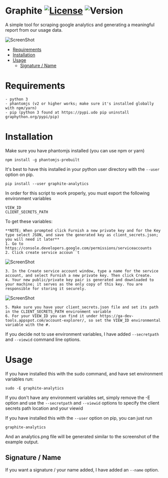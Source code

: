 # Graphite [![License](https://img.shields.io/badge/License-Apache%202.0-blue.svg)](https://opensource.org/licenses/Apache-2.0) ![Version](https://img.shields.io/badge/version-v.0.1.17-blue.svg)
A simple tool for scraping google analytics and generating a meaningful report from our usage data.

![ScreenShot](http://i.imgur.com/fpIWBUc.png)

<!-- toc -->

- [Requirements](#requirements)
- [Installation](#installation)
- [Usage](#usage)
  * [Signature / Name](#signature--name)

<!-- tocstop -->

# Requirements

```
- python 3
- phantomjs (v2 or higher works; make sure it's installed globally with npm/yarn)
- pip (python 3 found at https://pypi.udo pip uninstall graphython.org/pypi/pip)

```
# Installation

Make sure you have phantomjs installed (you can use npm or yarn)

`npm install -g phantomjs-prebuilt`

It's best to have this installed in your python user directory with the `--user` option on pip. 

`pip install --user graphite-analytics`

In order for this script to work properly, you must export the following environment variables
```
VIEW_ID
CLIENT_SECRETS_PATH
```

To get these variables:
```
**NOTE; When prompted click Furnish a new private key and for the Key type select JSON, and save the generated key as client_secrets.json; you will need it later**
1. Go to https://console.developers.google.com/permissions/serviceaccounts
2. Click create service accoun``t
```
![ScreenShot](https://i.imgur.com/NTYgQ7o.png)
```
3. In the Create service account window, type a name for the service account, and select Furnish a new private key. Then click Create.
4. Your new public/private key pair is generated and downloaded to your machine; it serves as the only copy of this key. You are responsible for storing it securely.
```
![ScreenShot](https://i.imgur.com/zVPRCcH.png)
```
5. Make sure you have your client_secrets.json file and set its path in the CLIENT_SECRETS_PATH environment variable
6. For your VIEW_ID you can find it under https://ga-dev-tools.appspot.com/account-explorer/, so set the VIEW_ID environmental variable with the #.
```

If you decide not to use environment variables, I have added `--secretpath` and `--viewid` command line options. 

# Usage

If you have installed this with the sudo command, and have set environment variables run:

`sudo -E graphite-analytics`

If you don't have any environment variables set, simply remove the -E option and use the `--secretpath` and `--viewid` options to specify the client secrets path location and your viewid

If you have installed this with the `--user` option on pip, you can just run

`graphite-analytics` 

And an analytics.png file will be generated similar to the screenshot of the example output.

## Signature / Name


If you want a signature / your name added, I have added an `--name` option.
